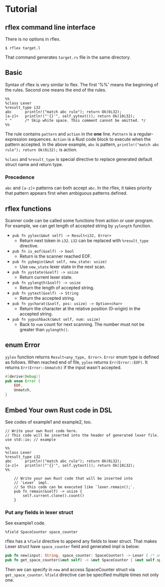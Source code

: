 # Tutorial

## rflex command line interface

There is no options in rflex.

```
$ rflex target.l
```

That command generates `target.rs` file in the same directory.

## Basic

Syntax of rflex is very similar to flex.
The first '%%' means the beginning of the rules.
Second one means the end of the rules.

```
%%
%class Lexer
%result_type i32
abc      println!("match abc rule"); return Ok(0i32);
[a-z]+   println!("'{}'", self.yytext()); return Ok(10i32);
" "      /* Skip white space. This comment cannot be omitted. */
%%
```

The rule contains `pattern` and `action` in the **one** line.
`Pattern` is a regular-expression sequences.
`Action` is a Rust code block to execute when the pattern accepted.
In the above example, `abc` is pattern, `println!("match abc rule"); return Ok(0i32);` is action.

`%class` and `%result_type` is special directive to replace generated default struct name and return type.

### Precedence

`abc` and `[a-z]+` patterns can both accept `abc`.
In the rflex, it takes priority that pattern appears first when ambiguous patterns defined.

## rflex functions

Scanner code can be called some functions from action or user program.
For example, we can get length of accepted string by `yylength` function.

* `pub fn yylex(&mut self) -> Result<i32, Error>`
  * Return next token in `i32`. `i32` can be replaced with `%result_type` directive.
* `pub fn is_eof(&self) -> bool`
  * Return is the scanner reached EOF.
* `pub fn yybegin(&mut self, new_state: usize)`
  * Use `new_state` lexer state in the next scan.
* `pub fn yystate(&self) -> usize`
  * Return current lexer state.
* `pub fn yylength(&self) -> usize`
  * Return the length of accepted string.
* `pub fn yytext(&self) -> String`
  * Return the accepted string.
* `pub fn yycharat(&self, pos: usize) -> Option<char>`
  * Return the character at the relative position (0-origin) in the accepted string.
* `pub fn yypushback(&mut self, num: usize)`
  * Back to `num` count for next scanning. The number must not be greater than `yylength()`.

## enum Error

`yylex` function returns `Result<any_type, Error>`.
`Error` enum type is defined as follows.
When reached end of file, `yylex` returns `Err(Error::EOF)`.
It returns `Err(Error::Unmatch)` if the input wasn't accepted.

```rust
#[derive(Debug)]
pub enum Error {
    EOF,
    Unmatch,
}
```

## Embed Your own Rust code in DSL

See codes of example1 and example2, too.


```
// Write your own Rust code here.
// This code will be inserted into the header of generated lexer file.
use std::io; // example

%%
%class Lexer
%result_type i32
abc      println!("match abc rule"); return Ok(0i32);
[a-z]+   println!("'{}'", self.yytext()); return Ok(10i32);
%%

    // Write your own Rust code that will be inserted into
    // `Lexer` impl.
    // So this code can be executed like `lexer.remain();`.
    pub fn remain(&self) -> usize {
        self.current.clone().count()
    }
```

### Put any fields in lexer struct

See example1 code.

```
%field SpaceCounter space_counter
```

rflex has a `%field` directive to append any fields to lexer struct.
That makes Lexer struct have `space_counter` field and generated impl is below:

```rust
pub fn new(input: String, space_counter: SpaceCounter) -> Lexer { /* omission */ }
pub fn get_space_counter(&mut self) -> &mut SpaceCounter { &mut self.space_counter } 

```

Then we can specify in `new` and access SpaceCounter struct via `get_space_counter`.
`%field` directive can be specified multiple times not only one.
